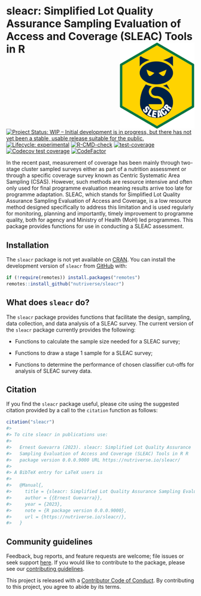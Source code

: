 
<!-- README.md is generated from README.Rmd. Please edit that file -->

# sleacr: Simplified Lot Quality Assurance Sampling Evaluation of Access and Coverage (SLEAC) Tools in R <img src="man/figures/logo.png" width="200px" align="right" />

<!-- badges: start -->

[![Project Status: WIP – Initial development is in progress, but there
has not yet been a stable, usable release suitable for the
public.](https://www.repostatus.org/badges/latest/wip.svg)](https://www.repostatus.org/#wip)
[![Lifecycle:
experimental](https://img.shields.io/badge/lifecycle-experimental-orange.svg)](https://www.tidyverse.org/lifecycle/#experimental)
[![R-CMD-check](https://github.com/nutriverse/sleacr/actions/workflows/R-CMD-check.yaml/badge.svg)](https://github.com/nutriverse/sleacr/actions/workflows/R-CMD-check.yaml)
[![test-coverage](https://github.com/nutriverse/sleacr/actions/workflows/test-coverage.yaml/badge.svg)](https://github.com/nutriverse/sleacr/actions/workflows/test-coverage.yaml)
[![Codecov test
coverage](https://codecov.io/gh/nutriverse/sleacr/branch/main/graph/badge.svg)](https://app.codecov.io/gh/nutriverse/sleacr?branch=main)
[![CodeFactor](https://www.codefactor.io/repository/github/nutriverse/sleacr/badge)](https://www.codefactor.io/repository/github/nutriverse/sleacr)
<!-- badges: end -->

In the recent past, measurement of coverage has been mainly through
two-stage cluster sampled surveys either as part of a nutrition
assessment or through a specific coverage survey known as Centric
Systematic Area Sampling (CSAS). However, such methods are resource
intensive and often only used for final programme evaluation meaning
results arrive too late for programme adaptation. SLEAC, which stands
for Simplified Lot Quality Assurance Sampling Evaluation of Access and
Coverage, is a low resource method designed specifically to address this
limitation and is used regularly for monitoring, planning and
importantly, timely improvement to programme quality, both for agency
and Ministry of Health (MoH) led programmes. This package provides
functions for use in conducting a SLEAC assessment.

## Installation

The `sleacr` package is not yet available on
[CRAN](https://cran.r-project.org). You can install the development
version of `sleacr` from [GitHub](https://github.com/nutriverse/sleacr)
with:

``` r
if (!require(remotes)) install.packages("remotes")
remotes::install_github("nutriverse/sleacr")
```

## What does `sleacr` do?

The `sleacr` package provides functions that facilitate the design,
sampling, data collection, and data analysis of a SLEAC survey. The
current version of the `sleacr` package currently provides the
following:

- Functions to calculate the sample size needed for a SLEAC survey;

- Functions to draw a stage 1 sample for a SLEAC survey;

- Functions to determine the performance of chosen classifier cut-offs
  for analysis of SLEAC survey data.

## Citation

If you find the `sleacr` package useful, please cite using the suggested
citation provided by a call to the `citation` function as follows:

``` r
citation("sleacr")
#> 
#> To cite sleacr in publications use:
#> 
#>   Ernest Guevarra (2023). sleacr: Simplified Lot Quality Assurance
#>   Sampling Evaluation of Access and Coverage (SLEAC) Tools in R R
#>   package version 0.0.0.9000 URL https://nutriverse.io/sleacr/
#> 
#> A BibTeX entry for LaTeX users is
#> 
#>   @Manual{,
#>     title = {sleacr: Simplified Lot Quality Assurance Sampling Evaluation of Access and Coverage (SLEAC) Tools in R},
#>     author = {{Ernest Guevarra}},
#>     year = {2023},
#>     note = {R package version 0.0.0.9000},
#>     url = {https://nutriverse.io/sleacr/},
#>   }
```

## Community guidelines

Feedback, bug reports, and feature requests are welcome; file issues or
seek support [here](https://github.com/nutriverse/sleacr/issues). If you
would like to contribute to the package, please see our [contributing
guidelines](https://nutriverse.io/sleacr/CONTRIBUTING.html).

This project is released with a [Contributor Code of
Conduct](https://contributor-covenant.org/version/2/1/CODE_OF_CONDUCT.html).
By contributing to this project, you agree to abide by its terms.
